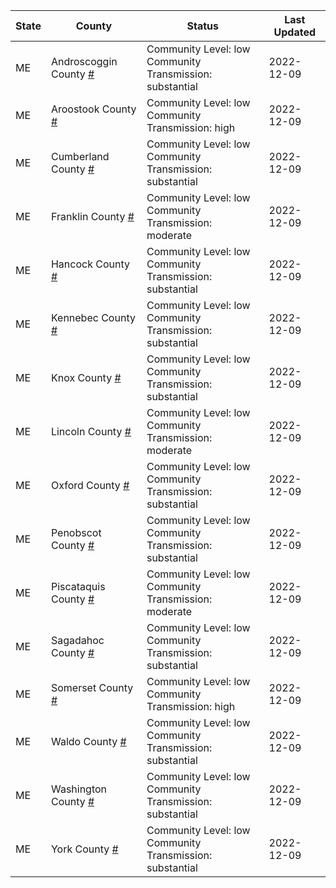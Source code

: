 State | County | Status | Last Updated
--- | --- | --- | --- 
ME | Androscoggin County <a href="#androscoggin_county">#</a> | <a name="androscoggin_county"></a>Community Level: low<br/>Community Transmission: substantial | 2022-12-09
ME | Aroostook County <a href="#aroostook_county">#</a> | <a name="aroostook_county"></a>Community Level: low<br/>Community Transmission: high | 2022-12-09
ME | Cumberland County <a href="#cumberland_county">#</a> | <a name="cumberland_county"></a>Community Level: low<br/>Community Transmission: substantial | 2022-12-09
ME | Franklin County <a href="#franklin_county">#</a> | <a name="franklin_county"></a>Community Level: low<br/>Community Transmission: moderate | 2022-12-09
ME | Hancock County <a href="#hancock_county">#</a> | <a name="hancock_county"></a>Community Level: low<br/>Community Transmission: substantial | 2022-12-09
ME | Kennebec County <a href="#kennebec_county">#</a> | <a name="kennebec_county"></a>Community Level: low<br/>Community Transmission: substantial | 2022-12-09
ME | Knox County <a href="#knox_county">#</a> | <a name="knox_county"></a>Community Level: low<br/>Community Transmission: substantial | 2022-12-09
ME | Lincoln County <a href="#lincoln_county">#</a> | <a name="lincoln_county"></a>Community Level: low<br/>Community Transmission: moderate | 2022-12-09
ME | Oxford County <a href="#oxford_county">#</a> | <a name="oxford_county"></a>Community Level: low<br/>Community Transmission: substantial | 2022-12-09
ME | Penobscot County <a href="#penobscot_county">#</a> | <a name="penobscot_county"></a>Community Level: low<br/>Community Transmission: substantial | 2022-12-09
ME | Piscataquis County <a href="#piscataquis_county">#</a> | <a name="piscataquis_county"></a>Community Level: low<br/>Community Transmission: moderate | 2022-12-09
ME | Sagadahoc County <a href="#sagadahoc_county">#</a> | <a name="sagadahoc_county"></a>Community Level: low<br/>Community Transmission: substantial | 2022-12-09
ME | Somerset County <a href="#somerset_county">#</a> | <a name="somerset_county"></a>Community Level: low<br/>Community Transmission: high | 2022-12-09
ME | Waldo County <a href="#waldo_county">#</a> | <a name="waldo_county"></a>Community Level: low<br/>Community Transmission: substantial | 2022-12-09
ME | Washington County <a href="#washington_county">#</a> | <a name="washington_county"></a>Community Level: low<br/>Community Transmission: substantial | 2022-12-09
ME | York County <a href="#york_county">#</a> | <a name="york_county"></a>Community Level: low<br/>Community Transmission: substantial | 2022-12-09
